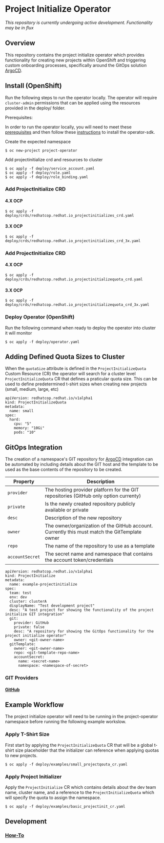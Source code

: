 Project Initialize Operator
========================================

_This repository is currently undergoing active development. Functionality may be in flux_

## Overview

This repository contains the project initialize operator which provides functionality for creating new projects within OpenShift and triggering custom onboarding processes, specifically around the GitOps solution [ArgoCD](https://argoproj.github.io/argo-cd/).


## Install (OpenShift)

Run the following steps to run the operator locally. The operator will require `cluster-admin` permissions that can be applied using the resources provided in the deploy/ folder.

Prerequisites:

In order to run the operator locally, you will need to meet these [prerequisites](https://github.com/operator-framework/operator-sdk#prerequisites) and then follow these [instructions](https://github.com/operator-framework/operator-sdk/blob/master/doc/user/install-operator-sdk.md#install-the-operator-sdk-cli) to install the operator-sdk.

Create the expected namespace
```
$ oc new-project project-operator
```

Add projectinitialize crd and resources to cluster
```
$ oc apply -f deploy/service_account.yaml
$ oc apply -f deploy/role.yaml
$ oc apply -f deploy/role_binding.yaml
```

### Add ProjectInitialize CRD
#### 4.X OCP
```
$ oc apply -f deploy/crds/redhatcop.redhat.io_projectinitializes_crd.yaml
```
#### 3.X OCP
```
$ oc apply -f deploy/crds/redhatcop.redhat.io_projectinitializes_crd_3x.yaml
```

### Add ProjectInitialize CRD
#### 4.X OCP
```
$ oc apply -f deploy/crds/redhatcop.redhat.io_projectinitializequota_crd.yaml
```
#### 3.X OCP
```
$ oc apply -f deploy/crds/redhatcop.redhat.io_projectinitializequota_crd_3x.yaml
```

### Deploy Operator (OpenShift)
Run the following command when ready to deploy the operator into cluster it will monitor

```
$ oc apply -f deploy/operator.yaml
```

## Adding Defined Quota Sizes to Cluster

When the `quotaSize` attribute is defined in the `ProjectInitializeQuota` Custom Resource (CR) the operator will search for a cluster level `ProjectInitializeQuota` CR that defines a praticular quota size. This can be used to define predetermined t-shirt sizes when creating new projects (small, medium, large, etc)

```
apiVersion: redhatcop.redhat.io/v1alpha1
kind: ProjectInitializeQuota
metadata:
  name: small
spec:
  hard:
    cpu: "5"
    memory: "10Gi"
    pods: "10"
```

## GitOps Integration
The creation of a namespace's GIT repository for [ArgoCD](https://argoproj.github.io/argo-cd/) integration can be automated by including details about the GIT host and the template to be used as the base contents of the repository to be created.


| Property | Description | 
| --------- | ---------- |
| `provider` | The hosting provider platform for the GIT repositories (GitHub only option currenty)  |
| `private` | Is the newly created repository publicly available or private |
| `desc` | Description of the new repository |
| `owner` | The owner/organization of the GitHub account. Currently this must match the GitTemplate owner |
| `repo` | The name of the repository to use as a template |
| `accountSecret` | The secret name and namespace that contains the account token/credentials |


```
apiVersion: redhatcop.redhat.io/v1alpha1
kind: ProjectInitialize
metadata:
  name: example-projectinitialize
spec:
  team: test
  env: dev
  cluster: clusterA
  displayName: "Test development project"
  desc: "A test project for showing the functionality of the project initialize GIT integration"
  git:
    provider: GitHub
    private: false
    desc: "A repository for showing the GitOps functionality for the project initialize operator"
    owner: <git-owner-name>
  gitTemplate:
    owner: <git-owner-name>
    repo: <git-template-repo-name>
    accountSecret:
      name: <secret-name>
      namespace: <namespace-of-secret>
```

### GIT Providers
#### [GitHub](docs/github.md)

## Example Workflow
The project initialize operator will need to be running in the project-operator namespace before running the following example workslow.


### Apply T-Shirt Size
First start by applying the `ProjectInitializeQuota` CR that will be a global t-shirt size placeholder that the  initializer can reference when applying quotas to new projects.
```
$ oc apply -f deploy/examples/small_projectqouta_cr.yaml
```

### Apply Project Initializer
Apply the `ProjectInitialize` CR which contains details about the dev team name, cluster name, and a reference to the `ProjectInitializeQuota` which will specify the quota to assign the namespace. 
```
$ oc apply -f deploy/examples/basic_projectinit_cr.yaml
```

## Development
### [How-To](docs/development.md)
